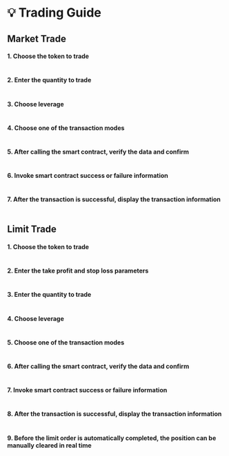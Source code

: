 # 💡 Trading Guide

## Market Trade

#### 1. Choose the token to trade

<figure><img src="../.gitbook/assets/Market-1.png" alt=""><figcaption></figcaption></figure>

#### 2. Enter the quantity to trade

<figure><img src="../.gitbook/assets/Market-2.png" alt=""><figcaption></figcaption></figure>

#### 3. Choose leverage

<figure><img src="../.gitbook/assets/Market-3 (1).png" alt=""><figcaption></figcaption></figure>

#### 4. Choose one of the transaction modes

<figure><img src="../.gitbook/assets/Market-4.png" alt=""><figcaption></figcaption></figure>

#### 5. After calling the smart contract, verify the data and confirm

<figure><img src="../.gitbook/assets/Market-5.png" alt=""><figcaption></figcaption></figure>

#### 6. Invoke smart contract success or failure information

<figure><img src="../.gitbook/assets/Market-6.png" alt=""><figcaption></figcaption></figure>

#### 7. After the transaction is successful, display the transaction information

<figure><img src="../.gitbook/assets/Market-7.png" alt=""><figcaption></figcaption></figure>

## Limit Trade

#### 1. Choose the token to trade

<figure><img src="../.gitbook/assets/Limit-1.png" alt=""><figcaption></figcaption></figure>

#### 2. Enter the take profit and stop loss parameters

<figure><img src="../.gitbook/assets/Limit-2.png" alt=""><figcaption></figcaption></figure>

#### 3. Enter the quantity to trade

<figure><img src="../.gitbook/assets/Limit-3.png" alt=""><figcaption></figcaption></figure>

#### 4. Choose leverage

<figure><img src="../.gitbook/assets/Limit-4.png" alt=""><figcaption></figcaption></figure>

#### 5. Choose one of the transaction modes

<figure><img src="../.gitbook/assets/Limit-5.png" alt=""><figcaption></figcaption></figure>

#### 6. After calling the smart contract, verify the data and confirm

<figure><img src="../.gitbook/assets/Limit-6.png" alt=""><figcaption></figcaption></figure>

#### 7. Invoke smart contract success or failure information

<figure><img src="../.gitbook/assets/Limit-7.png" alt=""><figcaption></figcaption></figure>

#### 8. After the transaction is successful, display the transaction information

<figure><img src="../.gitbook/assets/Limit-8.png" alt=""><figcaption></figcaption></figure>

#### 9. Before the limit order is automatically completed, the position can be        manually cleared in real time

<figure><img src="../.gitbook/assets/Limit-9.png" alt=""><figcaption></figcaption></figure>
